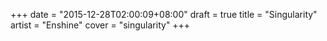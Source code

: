 +++
date = "2015-12-28T02:00:09+08:00"
draft = true
title = "Singularity"
artist = "Enshine"
cover = "singularity"
+++

